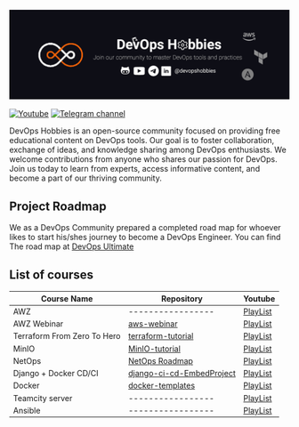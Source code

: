 ![DevOps Hobbies Banner](./_assets/banner.png)

[![Youtube](https://img.shields.io/youtube/channel/subscribers/UCve--OvdZ5YROq4BEKyedCw?color=red&label=Youtube&logo=youtube&logoColor=red&style=for-the-badge)](https://www.youtube.com/channel/UCve--OvdZ5YROq4BEKyedCw)
[![Telegram channel](https://img.shields.io/badge/Telegram-Channel-blue?style=for-the-badge&logo=telegram)](https://t.me/DevOpsHobbies)

DevOps Hobbies is an open-source community focused on providing free educational content on DevOps tools. Our goal is to foster collaboration, exchange of ideas, and knowledge sharing among DevOps enthusiasts. We welcome contributions from anyone who shares our passion for DevOps. Join us today to learn from experts, access informative content, and become a part of our thriving community.

## Project Roadmap

We as a DevOps Community prepared a completed road map for whoever likes to start his/shes journey to become a DevOps Engineer.
You can find The road map at [DevOps Ultimate](https://github.com/ahmadalibagheri/devops-roadmap)

## List of courses

| Course Name                 | Repository                                                                              | Youtube                                                                                         |
| --------------------------- | --------------------------------------------------------------------------------------- | ----------------------------------------------------------------------------------------------- |
| AWZ                         | -----------------                                                                       | [PlayList](https://youtube.com/playlist?list=PLYrn63eEqAzYkIa-FUZ2Jaq94ac9qlS0l)                |
| AWZ Webinar                 | [aws-webinar](https://github.com/devopshobbies/aws-webinar)                             | [PlayList](https://youtube.com/playlist?list=PLYrn63eEqAzaCqGENAmDSrLwpTxQV0RIx)                |
| Terraform From Zero To Hero | [terraform-tutorial](https://github.com/devopshobbies/terraform-tutorial)               | [PlayList](https://youtube.com/playlist?list=PLYrn63eEqAzZssgLu8Um_k1v8Pvh7-l7b)                |
| MinIO                       | [MinIO-tutorial](https://github.com/devopshobbies/MinIO-tutorial)                       | [PlayList](https://www.youtube.com/watch?v=y4of6U-mdVQ&list=PLYrn63eEqAzaS7mHcJh7GPOFWcLHLxlfE) |
| NetOps                      | [NetOps Roadmap](https://github.com/devopshobbies/MinIO-tutorial)                       | [PlayList](https://youtube.com/playlist?list=PLYrn63eEqAzaydfpPB9tTFVTUTkneP6EN)                |
| Django + Docker CD/CI       | [django-ci-cd-EmbedProject](https://github.com/devopshobbies/django-ci-cd-EmbedProject) | [PlayList](https://youtube.com/playlist?list=PLYrn63eEqAzY5uG5ks_OquWcojzHvhp9Z)                |
| Docker                      | [docker-templates](https://github.com/devopshobbies/docker-templates)                   | [PlayList](https://youtube.com/playlist?list=PLYrn63eEqAzY8kqHVepGiVUrTmE0wjLII)                |
| Teamcity server             | -----------------                                                                       | [PlayList](https://youtube.com/playlist?list=PLYrn63eEqAzaJnZaUw2QkOgpkiwRjYIvC)                |
| Ansible                     | -----------------                                                                       | [PlayList](https://youtube.com/playlist?list=PLYrn63eEqAzb4NrSDKlyJvG_I7cbNdW1l)                |
